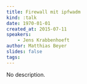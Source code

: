 ```yaml
---
title: Firewall mit ipfwadm
kind: :talk
date: 1970-01-01
created_at: 2015-07-11
speakers:
    - Jens Krabbenhoeft
author: Matthias Beyer
slides: false
tags:
---
```


No description.
